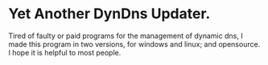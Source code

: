 # Yet Another DynDns Updater.

Tired of faulty or paid programs for the management of dynamic dns, I made this program in two versions, for windows and linux; and opensource.
I hope it is helpful to most people.
